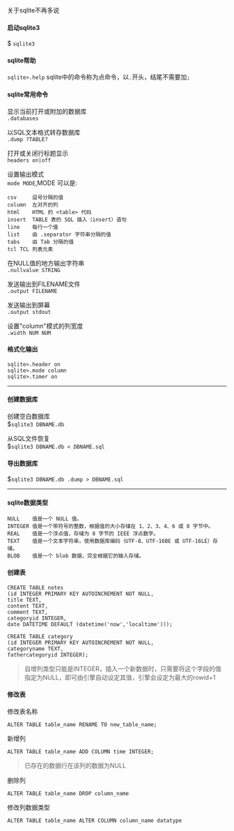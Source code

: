 关于sqlite不再多说

#### 启动sqlite3  

$ `sqlite3`  

#### sqlite帮助

`sqlite>.help` 
sqlite中的命令称为点命令，以`.`开头，结尾不需要加`;`  

#### sqlite常用命令

显示当前打开或附加的数据库  
`.databases`  

以SQL文本格式转存数据库  
`.dump ?TABLE?`  

打开或关闭行标题显示  
`headers on|off`  

设置输出模式  
`mode MODE`,MODE 可以是:  

	csv		逗号分隔的值
	column	左对齐的列
	html	HTML 的 <table> 代码
	insert	TABLE 表的 SQL 插入（insert）语句
	line	每行一个值
	list	由 .separator 字符串分隔的值
	tabs	由 Tab 分隔的值
	tcl	TCL 列表元素

在NULL值的地方输出字符串  
`.nullvalue STRING`  

发送输出到FILENAME文件  
`.output FILENAME`  

发送输出到屏幕  
`.output stdout`  

设置"column"模式的列宽度  
`.width NUM NUM`  

#### 格式化输出

	sqlite>.header on
	sqlite>.mode column
	sqlite>.timer on

---

#### 创建数据库

创建空白数据库  
$`sqlite3 DBNAME.db`  

从SQL文件恢复  
$`sqlite3 DBNAME.db < DBNAME.sql`  

#### 导出数据库

$`sqlite3 DBNAME.db .dump > DBNAME.sql`  

---

#### sqlite数据类型

	NULL	值是一个 NULL 值。
	INTEGER	值是一个带符号的整数，根据值的大小存储在 1、2、3、4、6 或 8 字节中。
	REAL	值是一个浮点值，存储为 8 字节的 IEEE 浮点数字。
	TEXT	值是一个文本字符串，使用数据库编码（UTF-8、UTF-16BE 或 UTF-16LE）存储。
	BLOB	值是一个 blob 数据，完全根据它的输入存储。

#### 创建表

	CREATE TABLE notes
	(id INTEGER PRIMARY KEY AUTOINCREMENT NOT NULL,
	title TEXT,
	content TEXT,
	comment TEXT,
	categoryid INTEGER,
	date DATETIME DEFAULT (datetime('now','localtime')));
	
	CREATE TABLE category
	(id INTEGER PRIMARY KEY AUTOINCREMENT NOT NULL,
	categoryname TEXT,
	fathercategoryid INTEGER);

> 自增列类型只能是INTEGER，插入一个新数据时，只需要将这个字段的值指定为NULL，即可由引擎自动设定其值，引擎会设定为最大的rowid+1

#### 修改表

修改表名称
	
	ALTER TABLE table_name RENAME TO new_table_name;
	
新增列
	
	ALTER TABLE table_name ADD COLUMN time INTEGER;

> 已存在的数据行在该列的数据为NULL

删除列

	ALTER TABLE table_name DROP column_name

修改列数据类型

	ALTER TABLE table_name ALTER COLUMN column_name datatype

